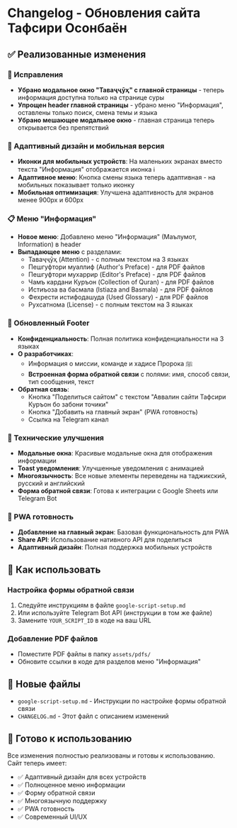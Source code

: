 # Changelog - Обновления сайта Тафсири Осонбаён

## ✅ Реализованные изменения

### 🔧 Исправления
- **Убрано модальное окно "Таваҷҷӯҳ" с главной страницы** - теперь информация доступна только на странице суры
- **Упрощен header главной страницы** - убрано меню "Информация", оставлены только поиск, смена темы и языка
- **Убрано мешающее модальное окно** - главная страница теперь открывается без препятствий

### 🎨 Адаптивный дизайн и мобильная версия
- **Иконки для мобильных устройств**: На маленьких экранах вместо текста "Информация" отображается иконка ℹ️
- **Адаптивное меню**: Кнопка смены языка теперь адаптивная - на мобильных показывает только иконку
- **Мобильная оптимизация**: Улучшена адаптивность для экранов менее 900px и 600px

### 📋 Меню "Информация"
- **Новое меню**: Добавлено меню "Информация" (Маълумот, Information) в header
- **Выпадающее меню** с разделами:
  - Таваҷҷӯҳ (Attention) - с полным текстом на 3 языках
  - Пешгуфтори муаллиф (Author's Preface) - для PDF файлов
  - Пешгуфтори мухаррир (Editor's Preface) - для PDF файлов  
  - Чамъ кардани Куръон (Collection of Quran) - для PDF файлов
  - Истиъоза ва басмала (Istiaza and Basmala) - для PDF файлов
  - Фехрести истифодашуда (Used Glossary) - для PDF файлов
  - Рухсатнома (License) - с полным текстом на 3 языках

### 🦶 Обновленный Footer
- **Конфиденциальность**: Полная политика конфиденциальности на 3 языках
- **О разработчиках**: 
  - Информация о миссии, команде и хадисе Пророка ﷺ
  - **Встроенная форма обратной связи** с полями: имя, способ связи, тип сообщения, текст
- **Обратная связь**: 
  - Кнопка "Поделиться сайтом" с текстом "Аввалин сайти Тафсири Куръон бо забони точики"
  - Кнопка "Добавить на главный экран" (PWA готовность)
  - Ссылка на Telegram канал

### 🔧 Технические улучшения
- **Модальные окна**: Красивые модальные окна для отображения информации
- **Toast уведомления**: Улучшенные уведомления с анимацией
- **Многоязычность**: Все новые элементы переведены на таджикский, русский и английский
- **Форма обратной связи**: Готова к интеграции с Google Sheets или Telegram Bot

### 📱 PWA готовность
- **Добавление на главный экран**: Базовая функциональность для PWA
- **Share API**: Использование нативного API для поделиться
- **Адаптивный дизайн**: Полная поддержка мобильных устройств

## 🚀 Как использовать

### Настройка формы обратной связи
1. Следуйте инструкциям в файле `google-script-setup.md`
2. Или используйте Telegram Bot API (инструкции в том же файле)
3. Замените `YOUR_SCRIPT_ID` в коде на ваш URL

### Добавление PDF файлов
- Поместите PDF файлы в папку `assets/pdfs/`
- Обновите ссылки в коде для разделов меню "Информация"

## 📁 Новые файлы
- `google-script-setup.md` - Инструкции по настройке формы обратной связи
- `CHANGELOG.md` - Этот файл с описанием изменений

## 🎯 Готово к использованию
Все изменения полностью реализованы и готовы к использованию. Сайт теперь имеет:
- ✅ Адаптивный дизайн для всех устройств
- ✅ Полноценное меню информации
- ✅ Форму обратной связи
- ✅ Многоязычную поддержку
- ✅ PWA готовность
- ✅ Современный UI/UX
